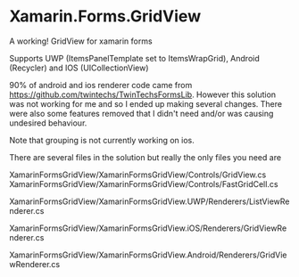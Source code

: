 
# Xamarin.Forms.GridView
A working! GridView for xamarin forms 

Supports UWP (ItemsPanelTemplate set to ItemsWrapGrid), Android (Recycler)  and IOS (UICollectionView)

90% of android and ios renderer code came from https://github.com/twintechs/TwinTechsFormsLib. However this solution was not working for me and so I ended up making several changes. There were also some features removed that I didn't need and/or was causing undesired behaviour.

Note that grouping is not currently working on ios.

There are several files in the solution but really the only files you need are

XamarinFormsGridView/XamarinFormsGridView/Controls/GridView.cs
XamarinFormsGridView/XamarinFormsGridView/Controls/FastGridCell.cs

XamarinFormsGridView/XamarinFormsGridView.UWP/Renderers/ListViewRenderer.cs

XamarinFormsGridView/XamarinFormsGridView.iOS/Renderers/GridViewRenderer.cs

XamarinFormsGridView/XamarinFormsGridView.Android/Renderers/GridViewRenderer.cs
